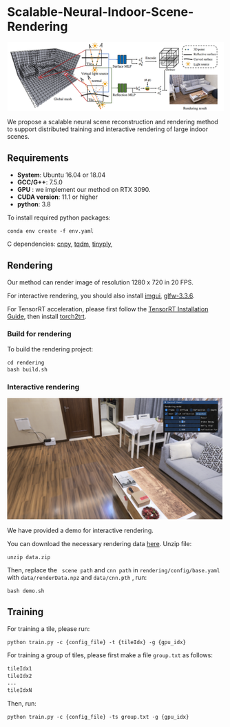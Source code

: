 # Scalable-Neural-Indoor-Scene-Rendering

![](./pics/pipeline.png)

<!-- ### [Project Page](xxx) | [Video](xxx) | [Paper](xxx)  -->

We propose a scalable neural scene reconstruction and rendering method to support distributed training and interactive rendering of large indoor scenes.



## Requirements

+ **System**: Ubuntu 16.04 or 18.04
+ **GCC/G++**: 7.5.0 
+ **GPU** : we implement our method on RTX 3090. 
+ **CUDA version**: 11.1 or higher
+ **python**: 3.8 

To install required python packages:

```shell
conda env create -f env.yaml
```

C dependencies: [cnpy](https://github.com/rogersce/cnpy), [tqdm](https://github.com/tqdm/tqdm.cpp), [tinyply](https://github.com/ddiakopoulos/tinyply), 

## Rendering

Our method can render image of resolution 1280 x 720 in 20 FPS. 

For interactive rendering, you should also install [imgui](https://github.com/ocornut/imgui), [glfw-3.3.6](https://github.com/glfw/glfw).

For TensorRT acceleration, please first follow the [TensorRT Installation Guide](https://docs.nvidia.com/deeplearning/tensorrt/install-guide/index.html), then install [torch2trt](https://github.com/NVIDIA-AI-IOT/torch2trt#option-1---without-plugins).

### Build for rendering

To build the rendering project:

```shell
cd rendering
bash build.sh
```



### Interactive rendering

<img src='./pics/viewer.png' width=500 >

We have provided a demo for interactive rendering. 

You can download the necessary rendering data [here](https://drive.google.com/file/d/1K2YFchSkCOerWZQ2UZtXWFzTG6Ph1n72/view?usp=sharing). Unzip file:

```shell
unzip data.zip
```

Then, replace the ` scene path` and `cnn path` in `rendering/config/base.yaml` with `data/renderData.npz` and `data/cnn.pth` , run:

```shell
bash demo.sh
```

## Training

For training a tile, please run:

```shell
python train.py -c {config_file} -t {tileIdx} -g {gpu_idx}
```

For training a group of tiles, please first make a file `group.txt` as follows:

```txt
tileIdx1
tileIdx2 
...
tileIdxN 
```

Then, run:

```shell
python train.py -c {config_file} -ts group.txt -g {gpu_idx}
```



